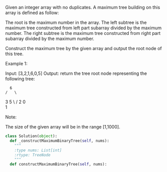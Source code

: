 
Given an integer array with no duplicates. A maximum tree building on this array is defined as follow:

The root is the maximum number in the array.
The left subtree is the maximum tree constructed from left part subarray divided by the maximum number.
The right subtree is the maximum tree constructed from right part subarray divided by the maximum number.




Construct the maximum tree by the given array and output the root node of this tree.


Example 1:

Input: [3,2,1,6,0,5]
Output: return the tree root node representing the following tree:

      6
    /   \
   3     5
    \    /
     2  0
       \
        1



Note:

The size of the given array will be in the range [1,1000].




```python
class Solution(object):
  def _constructMaximumBinaryTree(self, nums):
    """
    :type nums: List[int]
    :rtype: TreeNode
    """
  def constructMaximumBinaryTree(self, nums):
```

